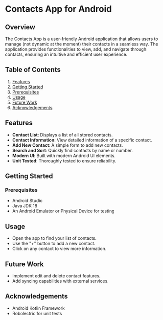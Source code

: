 # Contacts App for Android

## Overview

The Contacts App is a user-friendly Android application that allows users to manage (not dynamic at the moment) their contacts in a seamless way. The application provides functionalities to view, add, and navigate through contacts, ensuring an intuitive and efficient user experience.

## Table of Contents

1. [Features](#features)
2. [Getting Started](#getting-started)
3. [Prerequisites](#prerequisites)
4. [Usage](#usage)
5. [Future Work](#future-work)
6. [Acknowledgements](#acknowledgements)

## Features

- **Contact List**: Displays a list of all stored contacts.
- **Contact Information**: View detailed information of a specific contact.
- **Add New Contact**: A simple form to add new contacts.
- **Search and Sort**: Quickly find contacts by name or number.
- **Modern UI**: Built with modern Android UI elements.
- **Unit Tested**: Thoroughly tested to ensure reliability.

## Getting Started

### Prerequisites

- Android Studio
- Java JDK 18
- An Android Emulator or Physical Device for testing


## Usage

- Open the app to find your list of contacts.
- Use the "+" button to add a new contact.
- Click on any contact to view more information.

## Future Work

- Implement edit and delete contact features.
- Add syncing capabilities with external services.


## Acknowledgements

- Android Kotlin Framework
- Robolectric for unit tests

